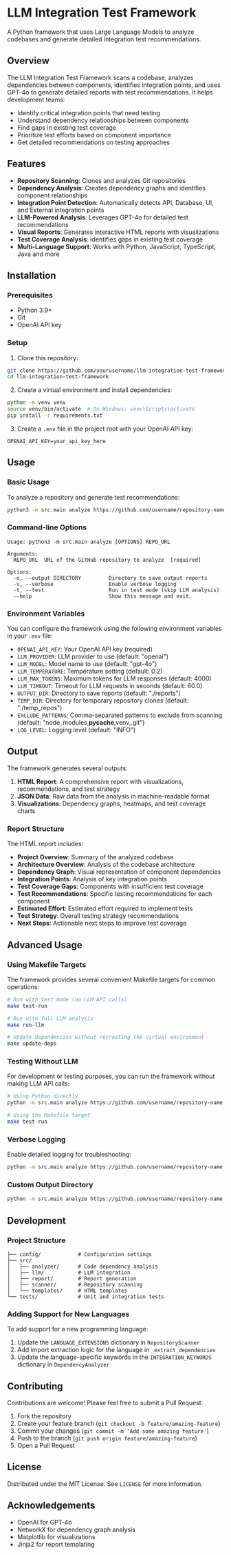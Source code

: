 # LLM Integration Test Framework

A Python framework that uses Large Language Models to analyze codebases and generate detailed integration test recommendations.

## Overview

The LLM Integration Test Framework scans a codebase, analyzes dependencies between components, identifies integration points, and uses GPT-4o to generate detailed reports with test recommendations. It helps development teams:

- Identify critical integration points that need testing
- Understand dependency relationships between components
- Find gaps in existing test coverage
- Prioritize test efforts based on component importance
- Get detailed recommendations on testing approaches

## Features

- **Repository Scanning**: Clones and analyzes Git repositories
- **Dependency Analysis**: Creates dependency graphs and identifies component relationships
- **Integration Point Detection**: Automatically detects API, Database, UI, and External integration points
- **LLM-Powered Analysis**: Leverages GPT-4o for detailed test recommendations
- **Visual Reports**: Generates interactive HTML reports with visualizations
- **Test Coverage Analysis**: Identifies gaps in existing test coverage
- **Multi-Language Support**: Works with Python, JavaScript, TypeScript, Java and more

## Installation

### Prerequisites

- Python 3.9+
- Git
- OpenAI API key

### Setup

1. Clone this repository:

```bash
git clone https://github.com/yourusername/llm-integration-test-framework.git
cd llm-integration-test-framework
```

2. Create a virtual environment and install dependencies:

```bash
python -m venv venv
source venv/bin/activate  # On Windows: venv\Scripts\activate
pip install -r requirements.txt
```

3. Create a `.env` file in the project root with your OpenAI API key:

```
OPENAI_API_KEY=your_api_key_here
```

## Usage

### Basic Usage

To analyze a repository and generate test recommendations:

```bash
python3 -m src.main analyze https://github.com/username/repository-name
```

### Command-line Options

```
Usage: python3 -m src.main analyze [OPTIONS] REPO_URL

Arguments:
  REPO_URL  URL of the GitHub repository to analyze  [required]

Options:
  -o, --output DIRECTORY         Directory to save output reports
  -v, --verbose                  Enable verbose logging
  -t, --test                     Run in test mode (skip LLM analysis)
  --help                         Show this message and exit.
```

### Environment Variables

You can configure the framework using the following environment variables in your `.env` file:

- `OPENAI_API_KEY`: Your OpenAI API key (required)
- `LLM_PROVIDER`: LLM provider to use (default: "openai")
- `LLM_MODEL`: Model name to use (default: "gpt-4o")
- `LLM_TEMPERATURE`: Temperature setting (default: 0.2)
- `LLM_MAX_TOKENS`: Maximum tokens for LLM responses (default: 4000)
- `LLM_TIMEOUT`: Timeout for LLM requests in seconds (default: 60.0)
- `OUTPUT_DIR`: Directory to save reports (default: "./reports")
- `TEMP_DIR`: Directory for temporary repository clones (default: "./temp_repos")
- `EXCLUDE_PATTERNS`: Comma-separated patterns to exclude from scanning (default: "node_modules,**pycache**,venv,.git")
- `LOG_LEVEL`: Logging level (default: "INFO")

## Output

The framework generates several outputs:

1. **HTML Report**: A comprehensive report with visualizations, recommendations, and test strategy
2. **JSON Data**: Raw data from the analysis in machine-readable format
3. **Visualizations**: Dependency graphs, heatmaps, and test coverage charts

### Report Structure

The HTML report includes:

- **Project Overview**: Summary of the analyzed codebase
- **Architecture Overview**: Analysis of the codebase architecture
- **Dependency Graph**: Visual representation of component dependencies
- **Integration Points**: Analysis of key integration points
- **Test Coverage Gaps**: Components with insufficient test coverage
- **Test Recommendations**: Specific testing recommendations for each component
- **Estimated Effort**: Estimated effort required to implement tests
- **Test Strategy**: Overall testing strategy recommendations
- **Next Steps**: Actionable next steps to improve test coverage

## Advanced Usage

### Using Makefile Targets

The framework provides several convenient Makefile targets for common operations:

```bash
# Run with test mode (no LLM API calls)
make test-run

# Run with full LLM analysis
make run-llm

# Update dependencies without recreating the virtual environment
make update-deps
```

### Testing Without LLM

For development or testing purposes, you can run the framework without making LLM API calls:

```bash
# Using Python directly
python -m src.main analyze https://github.com/username/repository-name --test

# Using the Makefile target
make test-run
```

### Verbose Logging

Enable detailed logging for troubleshooting:

```bash
python -m src.main analyze https://github.com/username/repository-name --verbose
```

### Custom Output Directory

```bash
python -m src.main analyze https://github.com/username/repository-name --output ./my-reports
```

## Development

### Project Structure

```
├── config/            # Configuration settings
├── src/
│   ├── analyzer/      # Code dependency analysis
│   ├── llm/           # LLM integration
│   ├── report/        # Report generation
│   ├── scanner/       # Repository scanning
│   └── templates/     # HTML templates
└── tests/             # Unit and integration tests
```

### Adding Support for New Languages

To add support for a new programming language:

1. Update the `LANGUAGE_EXTENSIONS` dictionary in `RepositoryScanner`
2. Add import extraction logic for the language in `_extract_dependencies`
3. Update the language-specific keywords in the `INTEGRATION_KEYWORDS` dictionary in `DependencyAnalyzer`

## Contributing

Contributions are welcome! Please feel free to submit a Pull Request.

1. Fork the repository
2. Create your feature branch (`git checkout -b feature/amazing-feature`)
3. Commit your changes (`git commit -m 'Add some amazing feature'`)
4. Push to the branch (`git push origin feature/amazing-feature`)
5. Open a Pull Request

## License

Distributed under the MIT License. See `LICENSE` for more information.

## Acknowledgements

- OpenAI for GPT-4o
- NetworkX for dependency graph analysis
- Matplotlib for visualizations
- Jinja2 for report templating
